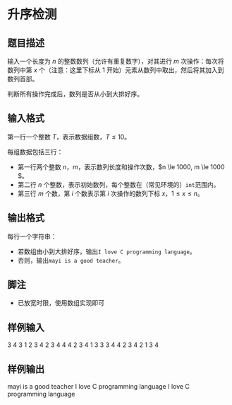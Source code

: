 # 升序检测

## 题目描述

输入一个长度为 $n$ 的整数数列（允许有重复数字），对其进行 $m$ 次操作：每次将数列中第 $x$ 个（注意：这里下标从 1 开始）元素从数列中取出，然后将其加入到数列首部。

判断所有操作完成后，数列是否从小到大排好序。

## 输入格式

第一行一个整数 $T$，表示数据组数，$T \le 10$。

每组数据包括三行：

+ 第一行两个整数 $n$，$m$，表示数列长度和操作次数，$n \le 1000, m \le 1000 $。
+ 第二行 $n$ 个整数，表示初始数列，每个整数在（常见环境的）`int`范围内。
+ 第三行 $m$ 个数，第 $i$ 个数表示第 $i$ 次操作的数列下标 $x$，$1 \le x \le n$。

## 输出格式

每行一个字符串：

+ 若数组由小到大排好序，输出`I love C programming language`。
+ 否则，输出`mayi is a good teacher`。

## 脚注

* 已放宽时限，使用数组实现即可

## 样例输入

3
4 3
1 2 3 4
2 3 4
4 4
2 3 4 1
3 3 3 4
4 2
3 4 2 1
3 4

## 样例输出

mayi is a good teacher
I love C programming language
I love C programming language
